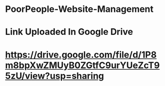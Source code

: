 # PoorPeople-Website-Management
# Link Uploaded In Google Drive
# https://drive.google.com/file/d/1P8m8bpXwZMUyB0ZGtfC9urYUeZcT95zU/view?usp=sharing
